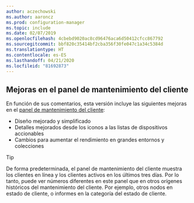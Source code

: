 ```yaml
---
author: aczechowski
ms.author: aaroncz
ms.prod: configuration-manager
ms.topic: include
ms.date: 02/07/2019
ms.openlocfilehash: 4cbebd9020ac8cd96476aca6d50412cfcc867792
ms.sourcegitcommit: bbf820c35414bf2cba356f30fe047c1a34c5384d
ms.translationtype: HT
ms.contentlocale: es-ES
ms.lasthandoff: 04/21/2020
ms.locfileid: "81692873"
---
```

## <a name="improvements-to-the-client-health-dashboard"></a><a name="bkmk_health"></a> Mejoras en el panel de mantenimiento del cliente
<!--3599209-->

En función de sus comentarios, esta versión incluye las siguientes mejoras en el [panel de mantenimiento del cliente](../../technical-preview-1901.md#bkmk_health):

- Diseño mejorado y simplificado
- Detalles mejorados desde los iconos a las listas de dispositivos accionables
- Cambios para aumentar el rendimiento en grandes entornos y colecciones 

> [!Tip]  
> De forma predeterminada, el panel de mantenimiento del cliente muestra los clientes en línea y los clientes activos en los últimos tres días. Por lo tanto, puede ver números diferentes en este panel que en otros orígenes históricos del mantenimiento del cliente. Por ejemplo, otros nodos en estado de cliente, o informes en la categoría del estado de cliente. 

